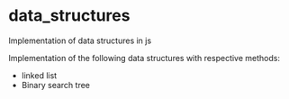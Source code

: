# data_structures

Implementation of data structures in js

Implementation of the following data structures with respective methods:

- linked list 
- Binary search tree
